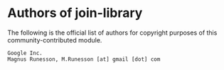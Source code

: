 # Authors of join-library               

The following is the official list of authors for copyright purposes of this community-contributed module.

    Google Inc.
    Magnus Runesson, M.Runesson [at] gmail [dot] com
